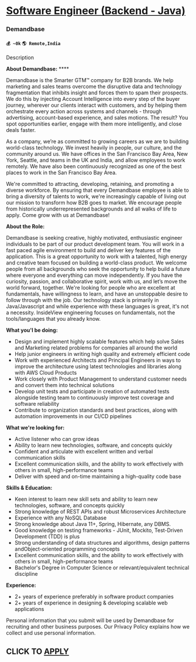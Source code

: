 # [Software Engineer (Backend - Java)](https://www.remotewlb.com/apply/software-engineer-backend-java-74567)  
### Demandbase  
#### `💰 ~0k` `🌎 Remote,India`  

Description

**About Demandbase:** ****

Demandbase is the Smarter GTM™ company for B2B brands. We help marketing and sales teams overcome the disruptive data and technology fragmentation that inhibits insight and forces them to spam their prospects. We do this by injecting Account Intelligence into every step of the buyer journey, wherever our clients interact with customers, and by helping them orchestrate every action across systems and channels - through advertising, account-based experience, and sales motions. The result? You spot opportunities earlier, engage with them more intelligently, and close deals faster.

As a company, we’re as committed to growing careers as we are to building world-class technology. We invest heavily in people, our culture, and the community around us. We have offices in the San Francisco Bay Area, New York, Seattle, and teams in the UK and India, and allow employees to work remotely. We have also been continuously recognized as one of the best places to work in the San Francisco Bay Area.

We're committed to attracting, developing, retaining, and promoting a diverse workforce. By ensuring that every Demandbase employee is able to bring a diversity of talents to work, we're increasingly capable of living out our mission to transform how B2B goes to market. We encourage people from historically underrepresented backgrounds and all walks of life to apply. Come grow with us at Demandbase!

**About the Role:**

Demandbase is seeking creative, highly motivated, enthusiastic engineer individuals to be part of our product development team. You will work in a fast paced agile environment to build and deliver key features of the application. This is a great opportunity to work with a talented, high energy and creative team focused on building a world-class product. We welcome people from all backgrounds who seek the opportunity to help build a future where everyone and everything can move independently. If you have the curiosity, passion, and collaborative spirit, work with us, and let’s move the world forward, together. We're looking for people who are excellent at fundamentals, have willingness to learn, and have an unstoppable desire to follow through with the job. Our technology stack is primarily in Java/Javascript and while experience with these languages is great, it's not a necessity. InsideView engineering focuses on fundamentals, not the tools/languages that you already know.

**What you'l be doing:**

  * Design and implement highly scalable features which help solve Sales and Marketing related problems for companies all around the world
  * Help junior engineers in writing high quality and extremely efficient code
  * Work with experienced Architects and Principal Engineers in ways to improve the architecture using latest technologies and libraries along with AWS Cloud Products
  * Work closely with Product Management to understand customer needs and convert them into technical solutions
  * Develop unit tests and participate in creation of automated tests alongside testing team to continuously improve test coverage and software reliability
  * Contribute to organization standards and best practices, along with automation improvements in our CI/CD pipelines

**What we're looking for:**

  * Active listener who can grow ideas
  * Ability to learn new technologies, software, and concepts quickly
  * Confident and articulate with excellent written and verbal communication skills
  * Excellent communication skills, and the ability to work effectively with others in small, high-performance teams
  * Deliver with speed and on-time maintaining a high-quality code base

**Skills & Education:**

  * Keen interest to learn new skill sets and ability to learn new technologies, software, and concepts quickly
  * Strong knowledge of REST APIs and robust Microservices Architecture
  * Experience with any NoSQL Database
  * Strong knowledge about Java 11+, Spring, Hibernate, any DBMS.
  * Good knowledge on testing frameworks - JUnit, Mockito, Test-Driven Development (TDD) is plus
  * Strong understanding of data structures and algorithms, design patterns andObject-oriented programming concepts
  * Excellent communication skills, and the ability to work effectively with others in small, high-performance teams
  * Bachelor's Degree in Computer Science or relevant/equivalent technical discipline

**Experience:**

  * 2+ years of experience preferably in software product companies
  * 2+ years of experience in designing & developing scalable web applications

Personal information that you submit will be used by Demandbase for recruiting and other business purposes. Our Privacy Policy explains how we collect and use personal information.

  
## CLICK TO [APPLY](https://www.remotewlb.com/apply/software-engineer-backend-java-74567)

